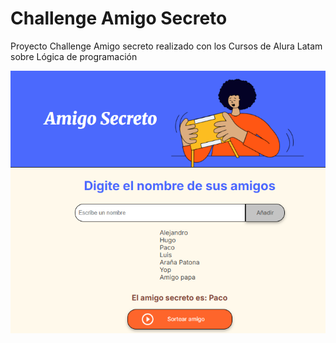 # Challenge Amigo Secreto

Proyecto
Challenge Amigo secreto realizado con los Cursos de Alura Latam sobre Lógica de programación

![alt text](./assets/image-1.png)